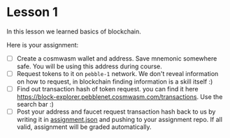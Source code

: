 # Lesson 1

In this lesson we learned basics of blockchain.

Here is your assignment:

- [ ] Create a cosmwasm wallet and address. Save mnemonic somewhere safe. You will be using this address during 
  course.
- [ ] Request tokens to it on `pebble-1` network. We don't reveal information on how to request, in blockchain 
  finding information is a skill itself :)
- [ ] Find out transaction hash of token request. you can find it here
  https://block-explorer.pebblenet.cosmwasm.com/transactions. Use the search bar :)
- [ ] Post your address and faucet request transaction hash back to us by writing it in [assignment.json](assignment.json) 
  and pushing to your assignment repo. If all valid, assignment will be graded automatically.
